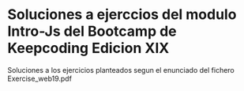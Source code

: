 # Soluciones a ejerccios del modulo Intro-Js  del Bootcamp de Keepcoding Edicion XIX

Soluciones a los ejercicios planteados segun el enunciado del fichero Exercise_web19.pdf

